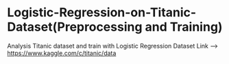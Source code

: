 # Logistic-Regression-on-Titanic-Dataset(Preprocessing and Training)
Analysis Titanic dataset and train with Logistic Regression
Dataset Link --> https://www.kaggle.com/c/titanic/data
